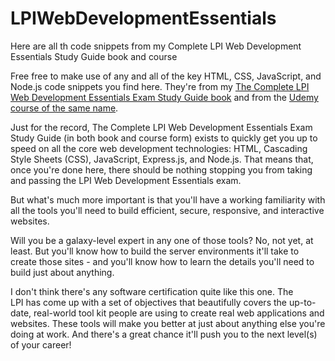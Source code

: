 # LPIWebDevelopmentEssentials
Here are all th code snippets from my Complete LPI Web Development Essentials Study Guide book and course

Free free to make use of any and all of the key HTML, CSS, JavaScript, and Node.js code snippets you find here. They're from my [The Complete LPI Web Development Essentials Exam Study Guide book](https://www.amazon.com/dp/B0C7X2SJKZ) and from the [Udemy course of the same name](https://www.udemy.com/course/complete-lpi-web-development-essentials-exam-study-guide/?referralCode=C92570BCBB38302A9257).

Just for the record, The Complete LPI Web Development Essentials Exam Study Guide (in both book and course form) exists to quickly get you up to speed on all the core web development technologies: HTML, Cascading Style Sheets (CSS), JavaScript, Express.js, and Node.js. That means that, once you're done here, there should be nothing stopping you from taking and passing the LPI Web Development Essentials exam.

But what's much more important is that you'll have a working familiarity with all the tools you'll need to build efficient, secure, responsive, and interactive websites. 

Will you be a galaxy-level expert in any one of those tools? No, not yet, at least. But you'll know how to build the server environments it'll take to create those sites - and you'll know how to learn the details you'll need to build just about anything.

I don't think there's any software certification quite like this one. The LPI has come up with a set of objectives that beautifully covers the up-to-date, real-world tool kit people are using to create real web applications and websites. These tools will make you better at just about anything else you're doing at work. And there's a great chance it'll push you to the next level(s) of your career!
